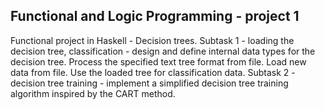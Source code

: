 ## Functional and Logic Programming - project 1
Functional project in Haskell - Decision trees. 
Subtask 1 - loading the decision tree, classification - design and define internal data types for the decision tree. Process the specified text tree format from file. Load new data from file. Use the loaded tree for classification data.
Subtask 2 - decision tree training - implement a simplified decision tree training algorithm inspired by the CART method.